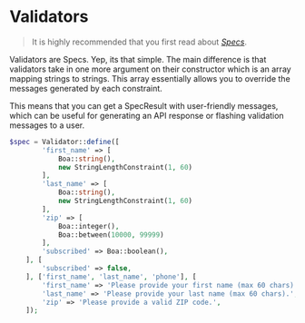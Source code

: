 # Validators

> It is highly recommended that you first read about [_Specs_](specs.md).

Validators are Specs. Yep, its that simple. The main difference is that
validators take in one more argument on their constructor which is an array
mapping strings to strings. This array essentially allows you to override
the messages generated by each constraint.

This means that you can get a SpecResult with user-friendly messages, which can
be useful for generating an API response or flashing validation messages to a
user.

```php
$spec = Validator::define([
        'first_name' => [
            Boa::string(),
            new StringLengthConstraint(1, 60)
        ],
        'last_name' => [
            Boa::string(),
            new StringLengthConstraint(1, 60)
        ],
        'zip' => [
            Boa::integer(),
            Boa::between(10000, 99999)
        ],
        'subscribed' => Boa::boolean(),
    ], [
        'subscribed' => false,
    ], ['first_name', 'last_name', 'phone'], [
        'first_name' => 'Please provide your first name (max 60 chars).',
        'last_name' => 'Please provide your last name (max 60 chars).',
        'zip' => 'Please provide a valid ZIP code.',
    ]);
```
